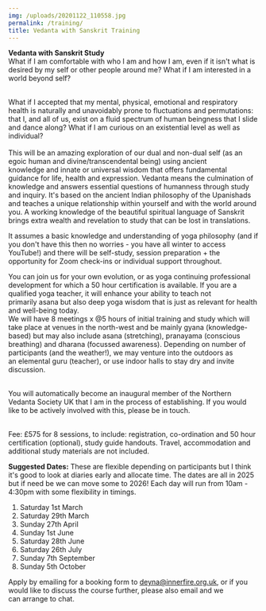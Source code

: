 ```yaml
---
img: /uploads/20201122_110558.jpg
permalink: /training/
title: Vedanta with Sanskrit Training
---
```

**Vedanta with Sanskrit Study** \
What if I am comfortable with who I am and how I am, even if it isn't what is desired by my self or other people around me? What if I am interested in a world beyond self?

\
What if I accepted that my mental, physical, emotional and respiratory health is naturally and unavoidably prone to fluctuations and permutations: that I, and all of us, exist on a fluid spectrum of human beingness that I slide and dance along? What if I am curious on an existential level as well as individual?\
\
This will be an amazing exploration of our dual and non-dual self (as an egoic human and divine/transcendental being) using ancient knowledge and innate or universal wisdom that offers fundamental guidance for life, health and expression. Vedanta means the culmination of knowledge and answers essential questions of humanness through study and inquiry. It's based on the ancient Indian philosophy of the Upanishads and teaches a unique relationship within yourself and with the world around you. A working knowledge of the beautiful spiritual language of Sanskrit brings extra wealth and revelation to study that can be lost in translations.

It assumes a basic knowledge and understanding of yoga philosophy (and if you don't have this then no worries - you have all winter to access YouTube!) and there will be self-study, session preparation + the opportunity for Zoom check-ins or individual support throughout. 

You can join us for your own evolution, or as yoga continuing professional development for which a 50 hour certification is available. If you are a qualified yoga teacher, it will enhance your ability to teach not primarily asana but also deep yoga wisdom that is just as relevant for health and well-being today. \
We will have 8 meetings x @5 hours of initial training and study which will take place at venues in the north-west and be mainly gyana (knowledge-based) but may also include asana (stretching), pranayama (conscious breathing) and dharana (focussed awareness). Depending on number of participants (and the weather!), we may venture into the outdoors as an elemental guru (teacher), or use indoor halls to stay dry and invite discussion.

\
You will automatically become an inaugural member of the Northern Vedanta Society UK that I am in the process of establishing. If you would like to be actively involved with this, please be in touch.

\
Fee: £575 for 8 sessions, to include: registration, co-ordination and 50 hour certification (optional), study guide handouts. Travel, accommodation and additional study materials are not included.  

**Suggested Dates:** These are flexible depending on participants but I think it's good to look at diaries early and allocate time. The dates are all in 2025 but if need be we can move some to 2026! Each day will run from 10am - 4:30pm with some flexibility in timings.

1. Saturday 1st March
2. Saturday 29th March
3. Sunday 27th April
4. Sunday 1st June
5. Saturday 28th June
6. Saturday 26th July
7. Sunday 7th September
8. Sunday 5th October

Apply by emailing for a booking form to deyna@innerfire.org.uk, or if you would like to discuss the course further, please also email and we can arrange to chat.